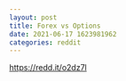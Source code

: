 ```yaml
--- 
layout: post 
title: Forex vs Options 
date: 2021-06-17 1623981962 
categories: reddit 
--- 
```

https://redd.it/o2dz7l